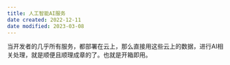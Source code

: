 ```yaml
---
title: 人工智能AI服务
date created: 2022-12-11
date modified: 2023-03-08
---
```


当开发者的几乎所有服务，都部署在云上，那么直接用这些云上的数据，进行AI相关处理，就是顺便且顺理成章的了。也就是开箱即用。
